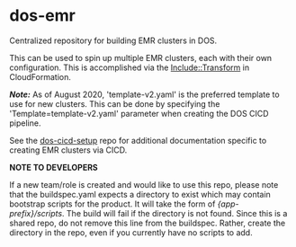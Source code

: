 # dos-emr
Centralized repository for building EMR clusters in DOS.


This can be used to spin up multiple EMR clusters, each with their own configuration. This is accomplished via the [Include::Transform](https://docs.aws.amazon.com/AWSCloudFormation/latest/UserGuide/create-reusable-transform-function-snippets-and-add-to-your-template-with-aws-include-transform.html) in CloudFormation.



***Note:*** As of August 2020, 'template-v2.yaml' is the preferred template to use for new clusters. This can be done by specifying the 'Template=template-v2.yaml' parameter when creating the DOS CICD pipeline.


See the [dos-cicd-setup](https://github.build.ge.com/AviationDAAS/dos-cicd-setup/blob/master/README.md) repo for additional documentation specific to creating EMR clusters via CICD.


**NOTE TO DEVELOPERS**


If a new team/role is created and would like to use this repo, please note that the buildspec.yaml expects a directory to exist which may contain bootstrap scripts for the product. It will take the form of *{app-prefix}/scripts*. The build will fail if the directory is not found. Since this is a shared repo, do not remove this line from the buildspec. Rather, create the directory in the repo, even if you currently have no scripts to add.
